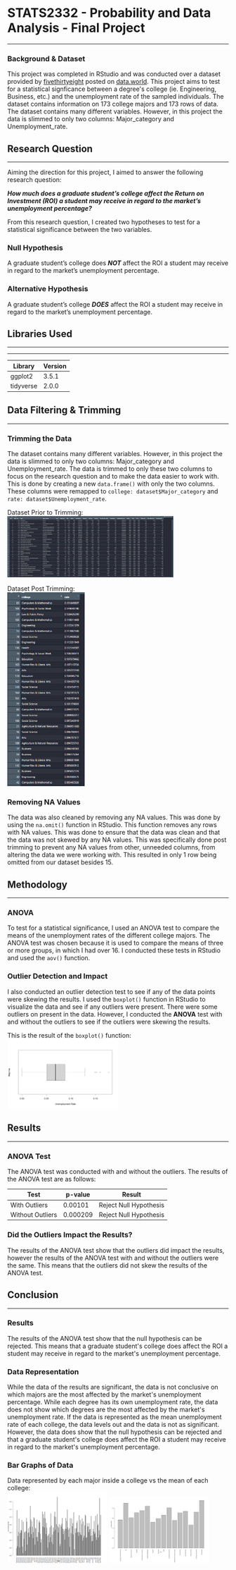 # STATS2332 - Probability and Data Analysis - Final Project

---

### Background & Dataset
This project was completed in RStudio and was conducted over a dataset provided by 
<a href="https://data.world/fivethirtyeight">fivethirtyeight</a> posted on 
<a href="https://data.world/fivethirtyeight/college-majors">data.world</a>. This project aims to test for a statistical
signficance between a degree's college (ie. Engineering, Business, etc.) and the unemployment rate of the sampled
individuals. The dataset contains information on 173 college majors and 173 rows of data. The dataset contains many 
different variables. However, in this project the data is slimmed to only two columns: Major_category and Unemployment_rate.


## Research Question

---
Aiming the direction for this project, I aimed to answer the following research question:

**_How much does a graduate student’s college affect the Return on Investment (ROI) a student may receive in regard to 
the market’s unemployment percentage?_**

From this research question, I created two hypotheses to test for a statistical significance between the two variables.
### Null Hypothesis
A graduate student’s college does **_NOT_** affect the ROI a student may receive in regard to the market’s 
unemployment percentage.

### Alternative Hypothesis
A graduate student’s college **_DOES_** affect the ROI a student may receive in regard to the market’s unemployment percentage.

## Libraries Used
---
-----------------
| Library   | Version |
|-----------|---------|
| ggplot2   | 3.5.1   |
| tidyverse | 2.0.0   |


## Data Filtering & Trimming

---

### Trimming the Data
The dataset contains many different variables. However, in this project the data is slimmed to only two columns: 
Major_category and Unemployment_rate. The data is trimmed to only these two columns to focus on the research question 
and to make the data easier to work with. This is done by creating a new `data.frame()` with only the two columns. These
columns were remapped to `college: dataset$Major_category` and `rate: dataset$Unemployment_rate`.

Dataset Prior to Trimming:<br>
<img src="./Screenshots/dataset-prior-trimming.png" width="75%">

Dataset Post Trimming:<br>
<img src="./Screenshots/dataset-trimmed-and-filtered.png" width="35%">

### Removing NA Values
The data was also cleaned by removing any NA values. This was done by using the `na.omit()` function in RStudio. This
function removes any rows with NA values. This was done to ensure that the data was clean and that the data was not
skewed by any NA values. This was specifically done post trimming to prevent any NA values from other, unneeded columns,
from altering the data we were working with. This resulted in only 1 row being omitted from our dataset besides 15.

## Methodology

---
### ANOVA
To test for a statistical significance, I used an ANOVA test to compare the means of the unemployment rates of the different
college majors. The ANOVA test was chosen because it is used to compare the means of three or more groups, in which I had
over 16. I conducted these tests in RStudio and used the `aov()` function. 

### Outlier Detection and Impact
I also conducted an outlier detection test to see if any of the data points were skewing the results. I used the `boxplot()`
function in RStudio to visualize the data and see if any outliers were present. There were some outliers on present in 
the data. However, I conducted the **ANOVA** test with and without the outliers to see if the outliers were skewing the
results.

This is the result of the `boxplot()` function:<br>
<img src="./Graphs/Box-Outliers-RatexMajors.png" width="50%">

## Results

---
### ANOVA Test
The ANOVA test was conducted with and without the outliers. The results of the ANOVA test are as follows:

| Test             | p-value  | Result                 |
|------------------|----------|------------------------|
| With Outliers    | 0.00101  | Reject Null Hypothesis |
| Without Outliers | 0.000209 | Reject Null Hypothesis |

### Did the Outliers Impact the Results?
The results of the ANOVA test show that the outliers did impact the results, however the results of the ANOVA test
with and without the outliers were the same. This means that the outliers did not skew the results of the ANOVA test.

## Conclusion

---
### Results
The results of the ANOVA test show that the null hypothesis can be rejected. This means that a graduate student's college
does affect the ROI a student may receive in regard to the market's unemployment percentage.

### Data Representation

While the data of the results are significant, the data is not conclusive on which majors are the most affected by the
market's unemployment percentage. While each degree has its own unemployment rate, the data does not show which degrees
are the most affected by the market's unemployment rate. If the data is represented as the mean unemployment rate of each
college, the data levels out and the data is not as significant. However, the data does show that the null hypothesis can
be rejected and that a graduate student's college does affect the ROI a student may receive in regard to the market's 
unemployment percentage.

### Bar Graphs of Data
Data represented by each major inside a college vs the mean of each college:<br>
<img src="./Graphs/not_combined.png" width="45%"> <img src="./Graphs/majors-combined.png" width="45%">

